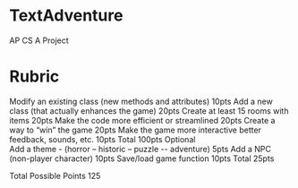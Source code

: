 # TextAdventure
AP CS A Project 

# Rubric
Modify an existing class (new methods and attributes)	10pts
Add a new class (that actually enhances the game)	20pts
Create at least 15 rooms with items	20pts
Make the code more efficient or streamlined	20pts
Create a way to “win” the game	20pts
Make the game more interactive better feedback, sounds, etc.	10pts
Total	100pts
Optional	
Add a theme - (horror – historic – puzzle -- adventure)	5pts
Add a NPC (non-player character)	10pts
Save/load game function	10pts
Total	25pts
	
Total Possible Points	125
